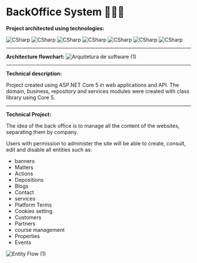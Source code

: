# BackOffice System 👨🏻‍💻

**Project architected using technologies:**

 ![CSharp](https://img.shields.io/badge/.NET-512BD4?style=for-the-badge&logo=dotnet&logoColor=white)
 ![CSharp](https://img.shields.io/badge/C%23-239120?style=for-the-badge&logo=c-sharp&logoColor=white)
 ![CSharp](https://img.shields.io/badge/HTML5-E34F26?style=for-the-badge&logo=html5&logoColor=white)
 ![CSharp](https://img.shields.io/badge/CSS3-1572B6?style=for-the-badge&logo=css3&logoColor=white)
 ![CSharp](https://img.shields.io/badge/JavaScript-323330?style=for-the-badge&logo=javascript&logoColor=F7DF1E)
 ![CSharp](https://img.shields.io/badge/Bootstrap-563D7C?style=for-the-badge&logo=bootstrap&logoColor=white)
 ![CSharp](https://img.shields.io/badge/Microsoft%20SQL%20Server-CC2927?style=for-the-badge&logo=microsoft%20sql%20server&logoColor=white)

 ------------
**Architecture flowchart:**
![Arquitetura de software (1)](https://user-images.githubusercontent.com/62994992/136675759-a2c3f80d-f1eb-40fd-9e2d-f6eec02a0ba1.png)


------------

**Technical description:**

Project created using ASP.NET Core 5 in web applications and API.
The domain, business, repository and services modules were created with class library using Core 5.

------------
**Technical Project:**

The idea of the back office is to manage all the content of the websites, separating them by company.

Users with permission to administer the site will be able to create, consult, edit and disable all entities such as:
- banners
- Matters
- Actions
- Depositions
- Blogs
- Contact
- services
- Platform Terms
- Cookies setting
- Customers
- Partners
- course management
- Properties
- Events

![Entity Flow (1)](https://user-images.githubusercontent.com/62994992/136675720-9efe2745-2428-49e1-85ae-08ba33dc5a9e.png)
